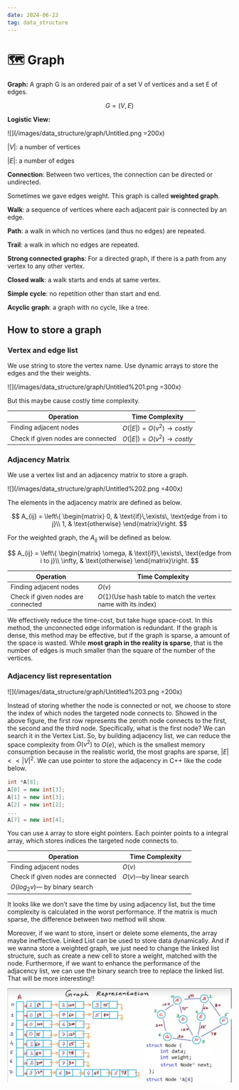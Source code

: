 ```yaml
---
date: 2024-06-22
tag: data_structure
---
```


# 🗺 Graph

**Graph:** A graph G is an ordered pair of a set V of vertices and a set E of edges.

$$
G=(V,E)
$$

**Logistic View:**

![](/images/data_structure/graph/Untitled.png =200x)

$|V|$: a number of vertices

$|E|$: a number of edges

**Connection**: Between two vertices, the connection can be directed or undirected.

Sometimes we gave edges weight. This graph is called **weighted graph**.

**Walk**: a sequence of vertices where each adjacent pair is connected by an edge.

**Path**: a walk in which no vertices (and thus no edges) are repeated.

**Trail**: a walk in which no edges are repeated.

**Strong connected graphs**: For a directed graph, if there is a path from any vertex to any other vertex.

**Closed walk**: a walk starts and ends at same vertex.

**Simple cycle**: no repetition other than start and end.

**Acyclic graph**: a graph with no cycle, like a tree.

## How to store a graph

### Vertex and edge list

We use string to store the vertex name. Use dynamic arrays to store the edges and the their weights.

![](/images/data_structure/graph/Untitled%201.png =300x)

But this maybe cause costly time complexity.

| Operation                          | Time Complexity                      |
| ---------------------------------- | ------------------------------------ |
| Finding adjacent nodes             | $O(\|E\|)=O(v^2) \rightarrow costly$ |
| Check if given nodes are connected | $O(\|E\|)=O(v^2) \rightarrow costly$ |

### Adjacency Matrix

We use a vertex list and an adjacency matrix to store a graph.

![](/images/data_structure/graph/Untitled%202.png =400x)

The elements in the adjacency matrix are defined as below.

$$
A_{ij} = \left\{ \begin{matrix}
0, & \text{if}\,\exists\, \text{edge from i to j}\\
1, & \text{otherwise}
\end{matrix}\right.
$$

For the weighted graph, the $A_{ij}$ will be defined as below.

$$
A_{ij} = \left\{ \begin{matrix}
\omega, & \text{if}\,\exists\, \text{edge from i to j}\\
\infty, & \text{otherwise}
\end{matrix}\right.
$$

| Operation                          | Time Complexity                                                |
| ---------------------------------- | -------------------------------------------------------------- |
| Finding adjacent nodes             | $O(v)$                                                         |
| Check if given nodes are connected | $O(1)$(Use hash table to match the vertex name with its index) |

We effectively reduce the time-cost, but take huge space-cost. In this method, the unconnected edge information is redundant. If the graph is dense, this method may be effective, but if the graph is sparse, a amount of the space is wasted. While **most graph in the reality is sparse**, that is the number of edges is much smaller than the square of the number of the vertices.

### Adjacency list representation

![](/images/data_structure/graph/Untitled%203.png =200x)

Instead of storing whether the node is connected or not, we choose to store the index of which nodes the targeted node connects to. Showed in the above figure, the first row represents the zeroth node connects to the first, the second and the third node. Specifically, what is the first node? We can search it in the Vertex List. So, by building adjacency list, we can reduce the space complexity from $O(v^2)$ to $O(e)$, which is the smallest memory consumption because in the realistic world, the most graphs are sparse, $|E|<<|V|^2$. We can use pointer to store the adjacency in C++ like the code below.

```cpp
int *A[8];
A[0] = new int[3];
A[1] = new int[3];
A[2] = new int[2];
...
A[7] = new int[4];
```

You can use `A` array to store eight pointers. Each pointer points to a integral array, which stores indices the targeted node connects to.

| Operation                          | Time Complexity         |
| ---------------------------------- | ----------------------- |
| Finding adjacent nodes             | $O(v)$                  |
| Check if given nodes are connected | $O(v)$—by linear search |
| $O(log_2v)$— by binary search      |

It looks like we don’t save the time by using adjacency list, but the time complexity is calculated in the worst performance. If the matrix is much sparse, the difference between two method will show.

Moreover, if we want to store, insert or delete some elements, the array maybe ineffective. Linked List can be used to store data dynamically. And if we wanna store a weighted graph, we just need to change the linked list structure, such as create a new cell to store a weight, matched with the node. Furthermore, if we want to enhance the performance of the adjacency list, we can use the binary search tree to replace the linked list. That will be more interesting!!

![](/images/data_structure/graph/Untitled%204.png)
